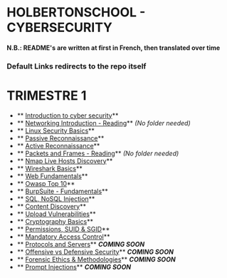 # HOLBERTONSCHOOL - CYBERSECURITY
#### N.B.: README's are written at first in French, then translated over time
### Default Links redirects to the repo itself

# TRIMESTRE 1
- ** [Introduction to cyber security](https://github.com/KillianBHV/holbertonschool-cyber_security/tree/main/cybersecurity_basics/0x00_introduction_cybersecurity)**
- ** [Networking Introduction - Reading](https://github.com/KillianBHV/holbertonschool-cyber_security)** *(No folder needed)*
- ** [Linux Security Basics](https://github.com/KillianBHV/holbertonschool-cyber_security/tree/main/linux_security/0x00_linux_security_basics)**
- ** [Passive Reconnaissance](https://github.com/KillianBHV/tree/main/network_security/0x01_passive_reconnaissance)**
- ** [Active Reconnaissance](https://github.com/KillianBHV/tree/main/network_security/0x02_active_reconnaissance)**
- ** [Packets and Frames - Reading](https://github.com/KillianBHV/holbertonschool-cyber_security)** *(No folder needed)*
- ** [Nmap Live Hosts Discovery](https://github.com/KillianBHV/holbertonschool-cyber_security/tree/main/network_security/0x04_nmap_live_hosts_discovery)**
- ** [Wireshark Basics](https://github.com/KillianBHV/holbertonschool-cyber_security/tree/main/network_security/0x05_wireshark_basics)**
- ** [Web Fundamentals](https://github.com/KillianBHV/holbertonschool-cyber_security/tree/main/web_application_security/0x00_web_fundamentals)**
- ** [Owasp Top 10](https://github.com/KillianBHV/holbertonschool-cyber_security/tree/main/web_application_security/0x01_owasp_top_10)**
- ** [BurpSuite - Fundamentals](https://github.com/KillianBHV/holbertonschool-cyber_security/tree/main/web_application_security/0x02_burpsuite_fundamentals)**
- ** [SQL, NoSQL Injection](https://github.com/KillianBHV/holbertonschool-cyber_security/tree/main/web_application_security/0x03_sql_nosql_injection)**
- ** [Content Discovery](https://github.com/KillianBHV/holbertonschool-cyber_security/tree/main/web_application_security/0x04_content_discovery)** 
- ** [Upload Vulnerabilities](https://github.com/KillianBHV/holbertonschool-cyber_security/tree/main/web_application_security/0x05_upload_vulnerabilites)**
- ** [Cryptography Basics](https://github.com/KillianBHV/holbertonschool-cyber_security/tree/main/cybersecurity_basics/0x03_cryptography_basics)**
- ** [Permissions, SUID & SGID](https://github.com/KillianBHV/holbertonschool-cyber_security/tree/main/linux_security/0x01_permissions_sguid_sgid)**
- ** [Mandatory Access Control](https://github.com/KillianBHV/holbertonschool-cyber_security/tree/main/linux_security/0x02_mandatory_access_control)**
- ** [Protocols and Servers](https://github.com/KillianBHV/holbertonschool-cyber_security)** ***COMING SOON***
- ** [Offensive vs Defensive Security](https://github.com/KillianBHV/holbertonschool-cyber_security)** ***COMING SOON***
- ** [Forensic Ethics & Methodologies](https://github.com/KillianBHV/holbertonschool-cyber_security)** ***COMING SOON***
- ** [Prompt Injections](https://github.com/KillianBHV/holbertonschool-cyber_security)** ***COMING SOON***
